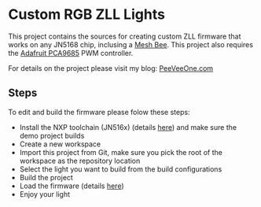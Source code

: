 
# Custom RGB ZLL Lights

This project contains the sources for creating custom ZLL firmware that works on any JN5168 chip, inclusing a [Mesh Bee](http://wiki.seeedstudio.com/wiki/Mesh_Bee). This project also requires the [Adafruit PCA9685](https://www.adafruit.com/product/815) PWM controller.

For details on the project please visit my blog: [PeeVeeOne.com](http://peeveeone.com/?tag=light-link)

## Steps

To edit and build the firmware please folow these steps:

- Install the NXP toolchain (JN516x) (details [here](http://peeveeone.com/?p=144)) and make sure the demo project builds
- Create a new workspace
- Import this project from Git, make sure you pick the root of the workspace as the repository location
- Select the light you want to build from the build configurations
- Build the project
- Load the firmware (details [here](http://peeveeone.com/?p=187))
- Enjoy your light

